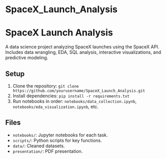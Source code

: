 # SpaceX_Launch_Analysis

# SpaceX Launch Analysis
A data science project analyzing SpaceX launches using the SpaceX API. Includes data wrangling, EDA, SQL analysis, interactive visualizations, and predictive modeling.

## Setup
1. Clone the repository: `git clone https://github.com/yourusername/SpaceX_Launch_Analysis.git`
2. Install dependencies: `pip install -r requirements.txt`
3. Run notebooks in order: `notebooks/data_collection.ipynb`, `notebooks/eda_visualization.ipynb`, etc.

## Files
- `notebooks/`: Jupyter notebooks for each task.
- `scripts/`: Python scripts for key functions.
- `data/`: Cleaned datasets.
- `presentation/`: PDF presentation.